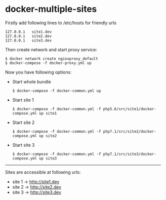 # docker-multiple-sites

Firstly add following lines to /etc/hosts for friendly urls

    127.0.0.1   site1.dev
    127.0.0.1   site2.dev
    127.0.0.1   site3.dev

Then create network and start proxy service:

    $ docker network create nginxproxy_default
    $ docker-compose -f docker-proxy.yml up

Now you have following options:

- Start whole bundle

      $ docker-compose -f docker-common.yml up

- Start site 1

      $ docker-compose -f docker-common.yml -f php5.6/src/site1/docker-compose.yml up site1

- Start site 2

      $ docker-compose -f docker-common.yml -f php7.1/src/site2/docker-compose.yml up site2

- Start site 3

      $ docker-compose -f docker-common.yml -f php7.1/src/site3/docker-compose.yml up site3

---

Sites are accessible at following urls:

 - site 1 -> http://site1.dev
 - site 2 -> http://site2.dev
 - site 3 -> http://site3.dev

